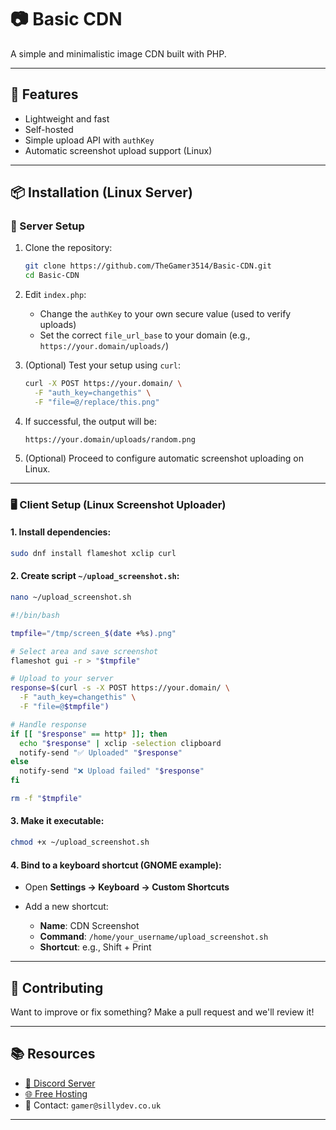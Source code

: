 # 📷 Basic CDN

A simple and minimalistic image CDN built with PHP.

---

## 🚀 Features

- Lightweight and fast
- Self-hosted
- Simple upload API with `authKey`
- Automatic screenshot upload support (Linux)

---

## 📦 Installation (Linux Server)

### 🔧 Server Setup

1. Clone the repository:
   ```bash
   git clone https://github.com/TheGamer3514/Basic-CDN.git
   cd Basic-CDN

2. Edit `index.php`:

   * Change the `authKey` to your own secure value (used to verify uploads)
   * Set the correct `file_url_base` to your domain (e.g., `https://your.domain/uploads/`)

3. (Optional) Test your setup using `curl`:

   ```bash
   curl -X POST https://your.domain/ \
     -F "auth_key=changethis" \
     -F "file=@/replace/this.png"
   ```

4. If successful, the output will be:

   ```
   https://your.domain/uploads/random.png
   ```

5. (Optional) Proceed to configure automatic screenshot uploading on Linux.

---

### 🖥️ Client Setup (Linux Screenshot Uploader)

#### 1. Install dependencies:

```bash
sudo dnf install flameshot xclip curl
```

#### 2. Create script `~/upload_screenshot.sh`:

```bash
nano ~/upload_screenshot.sh
```

```bash
#!/bin/bash

tmpfile="/tmp/screen_$(date +%s).png"

# Select area and save screenshot
flameshot gui -r > "$tmpfile"

# Upload to your server
response=$(curl -s -X POST https://your.domain/ \
  -F "auth_key=changethis" \
  -F "file=@$tmpfile")

# Handle response
if [[ "$response" == http* ]]; then
  echo "$response" | xclip -selection clipboard
  notify-send "✅ Uploaded" "$response"
else
  notify-send "❌ Upload failed" "$response"
fi

rm -f "$tmpfile"
```

#### 3. Make it executable:

```bash
chmod +x ~/upload_screenshot.sh
```

#### 4. Bind to a keyboard shortcut (GNOME example):

* Open **Settings → Keyboard → Custom Shortcuts**
* Add a new shortcut:

  * **Name**: CDN Screenshot
  * **Command**: `/home/your_username/upload_screenshot.sh`
  * **Shortcut**: e.g., Shift + Print

---

## 🤝 Contributing

Want to improve or fix something?
Make a pull request and we'll review it!

---

## 📚 Resources

* [💬 Discord Server](https://discord.gg/sillydev)
* [🌐 Free Hosting](https://sillydev.co.uk)
* 📧 Contact: `gamer@sillydev.co.uk`

---
